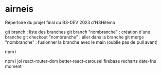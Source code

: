 # airneis
Répertoire du projet final du B3-DEV 2023 d'H3Hitema

git branch : liste des branches
git branch "nombranche" : création d'une branche
git checkout "nombranche" : aller dans la branche 
git merge "nombranche" : fusionner la branche avec le main (oublie pas de pull avant)

npm i 

npm i joi react-router-dom better-react-carousel firebase recharts date-fns moment



